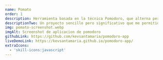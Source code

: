 ```yaml
---
name: Pomato
order: 1
description: Herramienta basada en la técnica Pomodoro, que alterna períodos de trabajo y descanso. Cuenta con un temporizador personalizable, notificaciones sonoras y una interfaz estilo pixel art.
descriptionTwo: Un proyecto sencillo pero significativo que me permitió fortalecer mis bases en React y la gestión del estado en interfaces interactivas.
img: pomato-screenshot.webp
imgAlt: Screenshot de aplicacion de pomodoro
githubLink: https://github.com/kevsantamaria/pomodoro-app
liveDemoLink: https://kevsantamaria.github.io/pomodoro-app/
extraIcons:
  - 'skill-icons:javascript'
---
```

